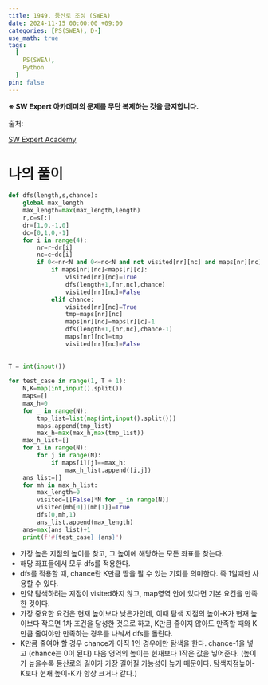 ```yaml
---
title: 1949. 등산로 조성 (SWEA)
date: 2024-11-15 00:00:00 +09:00
categories: [PS(SWEA), D-]
use_math: true
tags:
  [
    PS(SWEA),
    Python
  ]
pin: false
---
```


**※ SW Expert 아카데미의 문제를 무단 복제하는 것을 금지합니다.**

출처: 

[SW Expert Academy](https://swexpertacademy.com/main/code/problem/problemDetail.do)

# 나의 풀이

```python
def dfs(length,s,chance):
    global max_length
    max_length=max(max_length,length)
    r,c=s[:]
    dr=[1,0,-1,0]
    dc=[0,1,0,-1]
    for i in range(4):
        nr=r+dr[i]
        nc=c+dc[i]
        if 0<=nr<N and 0<=nc<N and not visited[nr][nc] and maps[nr][nc]-K<maps[r][c]:
            if maps[nr][nc]<maps[r][c]:
                visited[nr][nc]=True
                dfs(length+1,[nr,nc],chance)
                visited[nr][nc]=False
            elif chance:
                visited[nr][nc]=True
                tmp=maps[nr][nc]
                maps[nr][nc]=maps[r][c]-1
                dfs(length+1,[nr,nc],chance-1)
                maps[nr][nc]=tmp
                visited[nr][nc]=False
         
 
T = int(input())
 
for test_case in range(1, T + 1):
    N,K=map(int,input().split())
    maps=[]
    max_h=0
    for _ in range(N):
        tmp_list=list(map(int,input().split()))
        maps.append(tmp_list)
        max_h=max(max_h,max(tmp_list))
    max_h_list=[]
    for i in range(N):
        for j in range(N):
            if maps[i][j]==max_h:
                max_h_list.append([i,j])
    ans_list=[]
    for mh in max_h_list:
        max_length=0
        visited=[[False]*N for _ in range(N)]
        visited[mh[0]][mh[1]]=True
        dfs(0,mh,1)
        ans_list.append(max_length)
    ans=max(ans_list)+1
    print(f'#{test_case} {ans}')
```

- 가장 높은 지점의 높이를 찾고, 그 높이에 해당하는 모든 좌표를 찾는다.
- 해당 좌표들에서 모두 dfs를 적용한다.
- dfs를 적용할 때, chance란 K만큼 땅을 팔 수 있는 기회를 의미한다. 즉 1일때만 사용할 수 있다.
- 만약 탐색하려는 지점이 visited하지 않고, map영역 안에 있다면 기본 요건을 만족한 것이다.
- 가장 중요한 요건은 현재 높이보다 낮은가인데, 이때 탐색 지점의 높이-K가 현재 높이보다 작으면 1차 조건을 달성한 것으로 하고, K만큼 줄이지 않아도 만족할 때와 K만큼 줄여야만 만족하는 경우를 나눠서 dfs를 돌린다.
- K만큼 줄여야 할 경우 chance가 아직 1인 경우에만 탐색을 한다. chance-1을 넣고 (chance는 0이 된다) 다음 영역의 높이는 현재보다 1작은 값을 넣어준다. (높이가 높을수록 등산로의 길이가 가장 길어질 가능성이 높기 때문이다. 탐색지점높이-K보다 현재 높이-K가 항상 크거나 같다.)